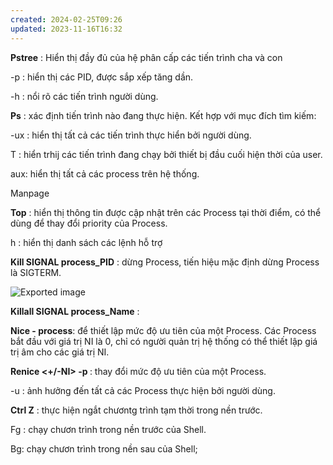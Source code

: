 ```yaml
---
created: 2024-02-25T09:26
updated: 2023-11-16T16:32
---
```

**Pstree** : Hiển thị đầy đủ của hệ phân cấp các tiến trình cha và con

-p : hiển thị các PID, được sắp xếp tăng dần.

-h : nổi rõ các tiến trình người dùng.

  

**Ps** : xác định tiến trình nào đang thực hiện. Kết hợp với mục đích tìm kiếm:

-ux : hiển thị tất cả các tiến trình thực hiển bởi người dùng.

T : hiển trhij các tiến trình đang chạy bởi thiết bị đầu cuối hiện thời của user.

aux: hiển thị tất cả các process trên hệ thống.

Manpage

  

**Top** : hiển thị thông tin được cập nhật trên các Process tại thời điểm, có thể dùng để thay đổi priority của Process.

h : hiển thị danh sách các lệnh hỗ trợ

  

**Kill SIGNAL process_PID** : dừng Process, tiến hiệu mặc định dừng Process là SIGTERM.

![Exported image](Exported%20image%2020240225092649-0.png)  

**Killall SIGNAL process_Name** :

  

**Nice -<NI> process**: để thiết lập mức độ ưu tiên của một Process. Các Process bắt đầu với giá trị NI là 0, chỉ có người quản trị hệ thống có thể thiết lập giá trị âm cho các giá trị NI.

  

**Renice <+/-NI> -p <PID>**: thay đổi mức độ ưu tiên của một Process.

-u : ảnh hưởng đến tất cả các Process thực hiện bởi người dùng.

  

**Ctrl Z** : thực hiện ngắt chươntg trình tạm thời trong nền trước.

  

Fg : chạy chươn trình trong nền trước của Shell.

  

Bg: chạy chươn trình trong nền sau của Shell;